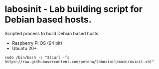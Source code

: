 # labosinit - Lab building script for Debian based hosts.

Scripted process to build Debian based hosts.

- Raspberry Pi OS (64 bit)
- Ubuntu 20+

```
sudo /bin/bash -c "$(curl -fs https://raw.githubusercontent.com/peteha/labosinit/main/osinit.sh)"
```
